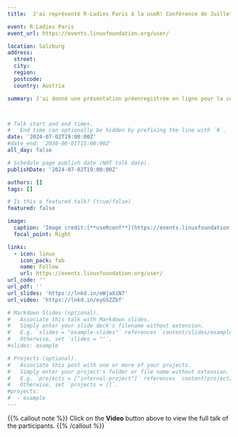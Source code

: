 ```yaml
---
title:  J'ai représenté R-Ladies Paris à la useR! Conférence de Juillet 2024 à Salzbourg en Autriche

event: R-Ladies Paris
event_url: https://events.linuxfoundation.org/user/

location: Salzburg
address:
  street: 
  city: 
  region: 
  postcode: 
  country: Austria

summary: J'ai donné une présentation préenregistrée en ligne pour la conférence useR ! la conférence mondiale des utilisateurs de R, qui a eu lieu à  Salzbourg, en Autriche (ainsi que virtuellement) en juillet 2024. J'ai parlé au nom de R-Ladies Paris avec comme thème  : "Leveraging R-Ladies Paris Reach for Community Impact".



# Talk start and end times.
#   End time can optionally be hidden by prefixing the line with `#`.
date: '2024-07-02T19:00:00Z'
#date_end: '2030-06-01T15:00:00Z'
all_day: false

# Schedule page publish date (NOT talk date).
publishDate: '2024-07-02T19:00:00Z'

authors: []
tags: []

# Is this a featured talk? (true/false)
featured: false

image:
  caption: 'Image credit:[**useRconf**](https://events.linuxfoundation.org/user/)'
  focal_point: Right

links:
  - icon: linux
    icon_pack: fab
    name: Follow
    url: https://events.linuxfoundation.org/user/
url_code: ''
url_pdf: ''
url_slides: 'https://lnkd.in/eWjaXiN7'
url_video: 'https://lnkd.in/eyGSZZbf'

# Markdown Slides (optional).
#   Associate this talk with Markdown slides.
#   Simply enter your slide deck's filename without extension.
#   E.g. `slides = "example-slides"` references `content/slides/example-slides.md`.
#   Otherwise, set `slides = ""`.
#slides: example

# Projects (optional).
#   Associate this post with one or more of your projects.
#   Simply enter your project's folder or file name without extension.
#   E.g. `projects = ["internal-project"]` references `content/project/deep-learning/index.md`.
#   Otherwise, set `projects = []`.
#projects:
#  - example
---
```


{{% callout note %}}
Click on the **Video** button above to view the full talk of the participants.
{{% /callout %}}
